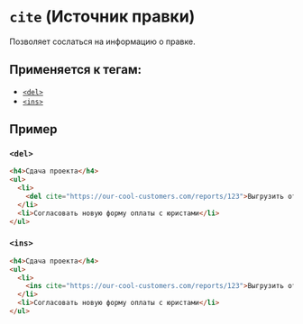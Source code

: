 # `cite` (Источник правки)

Позволяет сослаться на информацию о правке.

## Применяется к тегам:

- [`<del>`](<../TAGS INLINE/del (УДАЛЕННЫЙ КОНТЕНТ).md>)
- [`<ins>`](<../TAGS INLINE/ins (ДОБАВЛЕННЫЙ КОНТЕНТ).md>)

## Пример

### `<del>`

```html
<h4>Сдача проекта</h4>
<ul>
  <li>
    <del cite="https://our-cool-customers.com/reports/123">Выгрузить отчёт в сервис заказчика</del>
  </li>
  <li>Согласовать новую форму оплаты с юристами</li>
</ul>
```

### `<ins>`

```html
<h4>Сдача проекта</h4>
<ul>
  <li>
    <ins cite="https://our-cool-customers.com/reports/123">Выгрузить отчёт в сервис заказчика</ins>
  </li>
  <li>Согласовать новую форму оплаты с юристами</li>
</ul>
```
